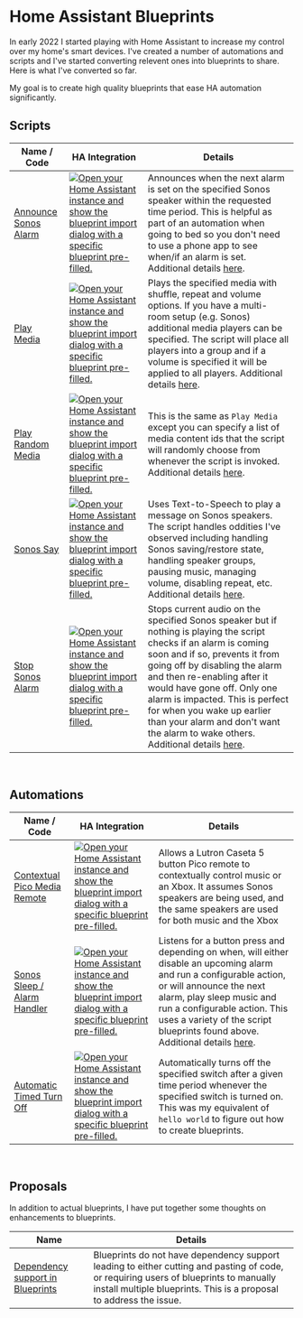 # Home Assistant Blueprints
In early 2022 I started playing with Home Assistant to increase my control over my home's smart devices. I've created a number of automations and scripts and I've started converting relevent ones into blueprints to share. Here is what I've converted so far.

My goal is to create high quality blueprints that ease HA automation significantly. 

## Scripts
| Name / Code | HA Integration | Details |
| --- | --- | --- |
| [Announce Sonos Alarm](https://github.com/Talvish/home-assistant-blueprints/blob/main/script/announce_sonos_alarm.yaml) | [![Open your Home Assistant instance and show the blueprint import dialog with a specific blueprint pre-filled.](https://my.home-assistant.io/badges/blueprint_import.svg)](https://my.home-assistant.io/redirect/blueprint_import/?blueprint_url=https%3A%2F%2Fgithub.com%2FTalvish%2Fhome-assistant-blueprints%2Fblob%2Fmain%2Fscript%2Fannounce_sonos_alarm.yaml) | Announces when the next alarm is set on the specified Sonos speaker within the requested time period. This is helpful as part of an automation when going to bed so you don't need to use a phone app to see when/if an alarm is set. Additional details [here](https://community.home-assistant.io/t/script-for-sonos-speakers-to-announce-upcoming-alarm/419700). |
| [Play Media](https://github.com/Talvish/home-assistant-blueprints/blob/main/script/play_media.yaml) | [![Open your Home Assistant instance and show the blueprint import dialog with a specific blueprint pre-filled.](https://my.home-assistant.io/badges/blueprint_import.svg)](https://my.home-assistant.io/redirect/blueprint_import/?blueprint_url=https%3A%2F%2Fgithub.com%2FTalvish%2Fhome-assistant-blueprints%2Fblob%2Fmain%2Fscript%2Fplay_media.yaml) | Plays the specified media with shuffle, repeat and volume options. If you have a multi-room setup (e.g. Sonos) additional media players can be specified. The script will place all players into a group and if a volume is specified it will be applied to all players. Additional details [here](https://community.home-assistant.io/t/play-media-script-w-shuffle-repeat-multi-room-volume-support/415234). |
| [Play Random Media](https://github.com/Talvish/home-assistant-blueprints/blob/main/script/play_random_media.yaml) | [![Open your Home Assistant instance and show the blueprint import dialog with a specific blueprint pre-filled.](https://my.home-assistant.io/badges/blueprint_import.svg)](https://my.home-assistant.io/redirect/blueprint_import/?blueprint_url=https%3A%2F%2Fgithub.com%2FTalvish%2Fhome-assistant-blueprints%2Fblob%2Fmain%2Fscript%2Fplay_random_media.yaml) | This is the same as `Play Media` except you can specify a list of media content ids that the script will randomly choose from whenever the script is invoked. Additional details [here](https://community.home-assistant.io/t/play-random-media-script-w-shuffle-repeat-multi-room-volume-support/426445). |
| [Sonos Say](https://github.com/Talvish/home-assistant-blueprints/blob/main/script/sonos_say.yaml) | [![Open your Home Assistant instance and show the blueprint import dialog with a specific blueprint pre-filled.](https://my.home-assistant.io/badges/blueprint_import.svg)](https://my.home-assistant.io/redirect/blueprint_import/?blueprint_url=https%3A%2F%2Fgithub.com%2FTalvish%2Fhome-assistant-blueprints%2Fblob%2Fmain%2Fscript%2Fsonos_say.yaml) | Uses Text-to-Speech to play a message on Sonos speakers. The script handles oddities I've observed including handling Sonos saving/restore state, handling speaker groups, pausing music, managing volume, disabling repeat, etc. Additional details [here](https://community.home-assistant.io/t/script-for-sonos-speakers-to-do-text-to-speech-and-handle-typical-oddities/424842). |
| [Stop Sonos Alarm](https://github.com/Talvish/home-assistant-blueprints/blob/main/script/stop_sonos_alarm.yaml) | [![Open your Home Assistant instance and show the blueprint import dialog with a specific blueprint pre-filled.](https://my.home-assistant.io/badges/blueprint_import.svg)](https://my.home-assistant.io/redirect/blueprint_import/?blueprint_url=https%3A%2F%2Fgithub.com%2FTalvish%2Fhome-assistant-blueprints%2Fblob%2Fmain%2Fscript%2Fstop_sonos_alarm.yaml) | Stops current audio on the specified Sonos speaker but if nothing is playing the script checks if an alarm is coming soon and if so, prevents it from going off by disabling the alarm and then re-enabling after it would have gone off. Only one alarm is impacted. This is perfect for when you wake up earlier than your alarm and don't want the alarm to wake others. Additional details [here](https://community.home-assistant.io/t/script-for-sonos-speakers-to-stop-current-alarm-or-temporarily-disable-upcoming-alarm/417610). |

&nbsp;
## Automations

| Name / Code | HA Integration | Details |
| --- | --- | --- |
| [Contextual Pico Media Remote](https://github.com/Talvish/home-assistant-blueprints/blob/main/automation/contextual_pico_media_remote.yaml) | [![Open your Home Assistant instance and show the blueprint import dialog with a specific blueprint pre-filled.](https://my.home-assistant.io/badges/blueprint_import.svg)](https://my.home-assistant.io/redirect/blueprint_import/?blueprint_url=https%3A%2F%2Fgithub.com%2FTalvish%2Fhome-assistant-blueprints%2Fblob%2Fmain%2Fautomation%2Fcontextual_pico_media_remote.yaml) | Allows a Lutron Caseta 5 button Pico remote to contextually control music or an Xbox. It assumes Sonos speakers are being used, and the same speakers are used for both music and the Xbox
| [Sonos Sleep /  Alarm Handler](https://github.com/Talvish/home-assistant-blueprints/blob/main/automation/sonos_sleep_handler.yaml) | [![Open your Home Assistant instance and show the blueprint import dialog with a specific blueprint pre-filled.](https://my.home-assistant.io/badges/blueprint_import.svg)](https://my.home-assistant.io/redirect/blueprint_import/?blueprint_url=https%3A%2F%2Fgithub.com%2FTalvish%2Fhome-assistant-blueprints%2Fblob%2Fmain%2Fautomation%2Fsonos_sleep_handler.yaml) | Listens for a button press and depending on when, will either disable an upcoming alarm and run a configurable action, or will announce the next alarm, play sleep music and run a configurable action. This uses a variety of the script blueprints found above. Additional details [here](https://community.home-assistant.io/t/automation-for-sonos-lutron-picos-to-magically-manage-sleep-alarms-and-music/426477).|
| [Automatic Timed Turn Off](https://github.com/Talvish/home-assistant-blueprints/blob/main/automation/timed_turn_off.yaml) | [![Open your Home Assistant instance and show the blueprint import dialog with a specific blueprint pre-filled.](https://my.home-assistant.io/badges/blueprint_import.svg)](https://my.home-assistant.io/redirect/blueprint_import/?blueprint_url=https%3A%2F%2Fgithub.com%2FTalvish%2Fhome-assistant-blueprints%2Fblob%2Fmain%2Fautomation%2Ftimed_turn_off.yaml) | Automatically turns off the specified switch after a given time period whenever the specified switch is turned on. This was my equivalent of `hello world` to figure out how to create blueprints.  |

&nbsp;
## Proposals
In addition to actual blueprints, I have put together some thoughts on enhancements to blueprints.

| Name |  Details |
| --- | --- |
| [Dependency support in Blueprints](https://community.home-assistant.io/t/dependency-support-in-blueprints-promote-reusability/428040) | Blueprints do not have dependency support leading to either cutting and pasting of code, or requiring users of blueprints to manually install multiple blueprints. This is a proposal to address the issue. |
